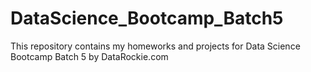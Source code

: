 # DataScience_Bootcamp_Batch5
This repository contains my homeworks and projects for Data Science Bootcamp Batch 5 by DataRockie.com
